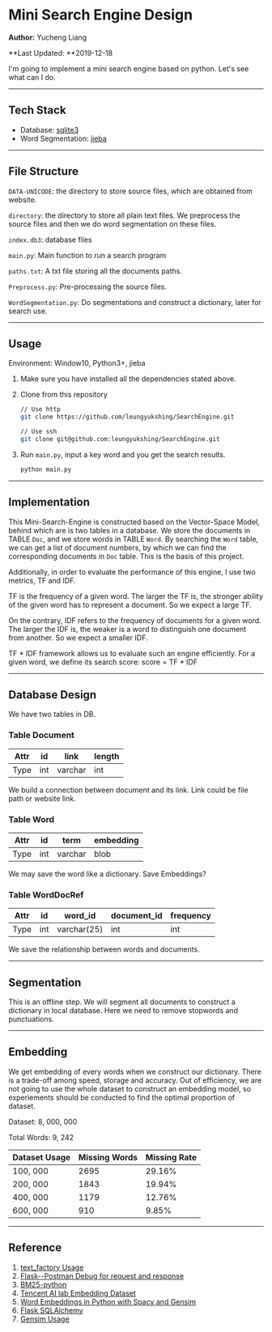# Mini Search Engine Design

**Author:** Yucheng Liang

**Last Updated: **2019-12-18

I'm going to implement a mini  search engine based on python. Let's see what can I do.

---

## Tech Stack

+ Database: [sqlite3](<https://docs.python.org/3/library/sqlite3.html>)
+ Word Segmentation: [jieba](<https://pypi.org/project/jieba/>)

---

## File Structure

`DATA-UNICODE`: the directory to store source files, which are obtained from website.

`directory`: the directory to store all plain text files. We preprocess the source files and then we do word segmentation on these files.

`index.db3`: database files

`main.py`: Main function to run a search program

`paths.txt`: A txt file storing all the documents paths.

`Preprocess.py`: Pre-processing the source files.

`WordSegmentation.py`: Do segmentations and construct a dictionary, later for search use.

---

## Usage

Environment: Window10, Python3+, jieba

1. Make sure you have installed all the dependencies stated above.

2. Clone from this repository

   ```bash
   // Use http
   git clone https://github.com/leungyukshing/SearchEngine.git
   
   // Use ssh
   git clone git@github.com:leungyukshing/SearchEngine.git
   ```

3. Run `main.py`,  input a key word and you get the search results.

   ```bash
   python main.py
   ```

---

## Implementation

This Mini-Search-Engine is constructed based on the Vector-Space Model, behind which are is two tables in a database. We store the documents in TABLE `Doc`, and we store words in TABLE `Word`. By searching the `Word` table, we can get a list of document numbers, by which we can find the corresponding documents in `Doc` table. This is the basis of this project.

Additionally, in order to evaluate the performance of this engine, I use two metrics, TF and IDF.

TF is the frequency of a given word. The larger the TF is, the stronger ability of the given word has to represent a document. So we expect a large TF.

On the contrary, IDF refers to the frequency of documents for a given word. The larger the IDF is, the weaker is a word to distinguish one document from another. So we expect a smaller IDF.

TF * IDF framework allows us to evaluate such an engine efficiently. For a given word, we define its search score: score = TF * IDF

---

## Database Design

We have two tables in DB.

### Table Document

| Attr | id   | link    | length |
| ---- | ---- | ------- | ------ |
| Type | int  | varchar | int    |

We build a connection between document and its link. Link could be file path or website link.

### Table Word

| Attr | id   | term    | embedding |
| ---- | ---- | ------- | --------- |
| Type | int  | varchar | blob      |

We may save the word like a dictionary. Save Embeddings?

### Table WordDocRef

| Attr | id   | word_id     | document_id | frequency |
| ---- | ---- | ----------- | ----------- | --------- |
| Type | int  | varchar(25) | int         | int       |

We save the relationship between words and documents.

---

## Segmentation

This is an offline step. We will segment all documents to construct a dictionary in local database. Here we need to remove stopwords and punctuations.

---

## Embedding

We get embedding of every words when we construct our dictionary. There is a trade-off among speed, storage and accuracy. Out of efficiency, we are not going to use the whole dataset to construct an embedding model, so experiements should be conducted to find the optimal proportion of dataset.

Dataset: 8, 000, 000

Total Words: 9, 242

| Dataset Usage | Missing Words | Missing Rate |
| ------------- | ------------- | ------------ |
| 100, 000      | 2695          | 29.16%       |
| 200, 000      | 1843          | 19.94%       |
| 400, 000      | 1179          | 12.76%       |
| 600, 000      | 910           | 9.85%        |



---

## Reference

1. [text_factory Usage](https://www.cnblogs.com/lightwind/p/4499193.html)
2. [Flask--Postman Debug for request and response](https://www.cnblogs.com/chaojiyingxiong/p/10283877.html)
3. [BM25-python](https://www.jianshu.com/p/1e498888f505)
4. [Tencent AI lab Embedding Dataset](https://ai.tencent.com/ailab/nlp/embedding.html)
5. [Word Embeddings in Python with Spacy and Gensim](https://www.shanelynn.ie/word-embeddings-in-python-with-spacy-and-gensim/)
6. [Flask SQLAlchemy](https://www.cnblogs.com/fu-yong/p/9183951.html)
7. [Gensim Usage](https://www.jianshu.com/p/bba1bf9518dc)

